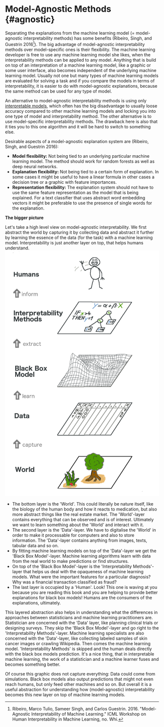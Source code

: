 

# Model-Agnostic Methods {#agnostic}
Separating the explanations from the machine learning model (= model-agnostic interpretability methods) has some benefits (Ribeiro, Singh, and Guestrin 2016[^Ribeiro2016]).
The big advantage of model-agnostic interpretability methods over model-specific ones is their flexibility.
The machine learning developer is free to use any machine learning model she likes, when the interpretability methods can be applied to any model.
Anything that is build on top of an interpretation of a machine learning model, like a graphic or some user interface, also becomes independent of the underlying machine learning model.
Usually not one but many types of machine learning models are evaluated for solving a task and if you compare the models in terms of interpretability, it is easier to do with model-agnostic explanations, because the same method can be used for any type of model.

An alternative to model-agnostic interpretability methods is using only [interpretable models](#simple), which often has the big disadvantage to usually loose accuracy compared to other machine learning models and locking you into one type of model and interpretability method.
The other alternative is to use model-specific interpretability methods.
The drawback here is also that it ties you to this one algorithm and it will be hard to switch to something else.

Desirable aspects of a model-agnostic explanation system are (Ribeiro, Singh, and Guestrin 2016):

- **Model flexibility:** Not being tied to an underlying particular machine learning model.
The method should work for random forests as well as deep neural networks.
- **Explanation flexibility:** Not being tied to a certain form of explanation.
In some cases it might be useful to have a linear formula in other cases a decision tree or a graphic with feature importances.
- **Representation flexibility:** The explanation system should not have to use the same feature representation as the model that is being explained.
For a text classifier that uses abstract word embedding vectors it might be preferable to use the presence of single words for the explanation.


**The bigger picture**

Let's take a high level view on model-agnostic interpretability.
We first abstract the world by capturing it by collecting data and abstract it further by learning the essence of the data (for the task) with a machine learning model.
Interpretability is just another layer on top, that helps humans understand.
![The big picture of explainable machine learning. The real world goes through many layers before it reaches the human in forms of explanations.](images/big-picture.png)

- The bottom layer is the 'World'.
This could literally be nature itself, like the biology of the human body and how it reacts to medication, but also more abstract things like the real estate market.
The 'World'-layer contains everything that can be observed and is of interest.
Ultimately we want to learn something about the 'World' and interact with it.
- The second layer is the 'Data'-layer.
We have to digitalise the 'World' in order to make it processable for computers and also to store information.
The 'Data'-layer contains anything from images, texts, tabular data and so on.
- By fitting machine learning models on top of the 'Data'-layer we get the 'Black Box Model'-layer.
Machine learning algorithms learn with data from the real world to make predictions or find structures.
- On top of the 'Black Box Model'-layer is the 'Interpretability Methods'-layer that helps us deal with the opaqueness of machine learning models.
What were the important features for a particular diagnosis? Why was a financial transaction classified as fraud?
- The last layer is occupied by a 'Human'.
Look! This one is waving at you because you are reading this book and you are helping to provide better explanations for black box models!
Humans are the consumers of the explanations, ultimately.

This layered abstraction also helps in understanding what the differences in approaches between statisticians and machine learning practitioners are.
Statistician are concerned with the 'Data' layer, like planning clinical trials or designing surveys.
They skip the 'Black Box Model'-layer and go right to the 'Interpretability Methods'-layer.
Machine learning specialists are also concerned with the 'Data'-layer, like collecting labeled samples of skin cancer images or crawling Wikipedia.
Then comes the machine learning model.
'Interpretability Methods' is skipped and the human deals directly with the black box models prediction.
It's a nice thing, that in interpretable machine learning, the work of a statistician and a machine learner fuses and becomes something better.

Of course this graphic does not capture everything: Data could come from simulations. Black box models also output predictions that might not even reach humans, but only feed other machines and so on.
But overall it is a useful abstraction for understanding how (model-agnostic) interpretability becomes this new layer on top of machine learning models.


[^Ribeiro2016]: Ribeiro, Marco Tulio, Sameer Singh, and Carlos Guestrin. 2016. "Model-Agnostic Interpretability of Machine Learning." ICML Workshop on Human Interpretability in Machine Learning, no. Whi.
